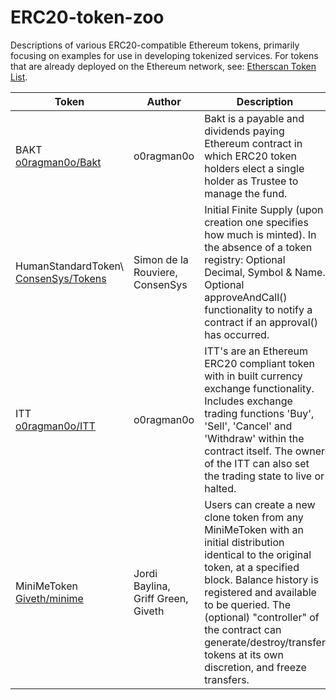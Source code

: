 # ERC20-token-zoo

Descriptions of various ERC20-compatible Ethereum tokens, primarily focusing on examples for use in developing tokenized services. For tokens that are already deployed on the Ethereum network, see: [Etherscan Token List](https://etherscan.io/tokens).  

| Token | Author | Description | 
| ----- | ------ | ----------- |
| BAKT<br /> [o0ragman0o/Bakt](https://github.com/o0ragman0o/Bakt) | o0ragman0o | Bakt is a payable and dividends paying Ethereum contract in which ERC20 token holders elect a single holder as Trustee to manage the fund. |
| HumanStandardToken\ [ConsenSys/Tokens](https://github.com/ConsenSys/Tokens) | Simon de la Rouviere,<br /> ConsenSys | Initial Finite Supply (upon creation one specifies how much is minted). In the absence of a token registry: Optional Decimal, Symbol & Name. Optional approveAndCall() functionality to notify a contract if an approval() has occurred. |
| ITT<br /> [o0ragman0o/ITT](https://github.com/o0ragman0o/ITT) | o0ragman0o  | ITT's are an Ethereum ERC20 compliant token with in built currency exchange functionality. Includes exchange trading functions 'Buy', 'Sell', 'Cancel' and 'Withdraw' within the contract itself. The owner of the ITT can also set the trading state to live or halted. | 
| MiniMeToken<br /> [Giveth/minime](https://github.com/Giveth/minime) | Jordi Baylina,<br /> Griff Green,<br /> Giveth | Users can create a new clone token from any MiniMeToken with an initial distribution identical to the original token, at a specified block. Balance history is registered and available to be queried. The (optional) "controller" of the contract can generate/destroy/transfer tokens at its own discretion, and freeze transfers. |

